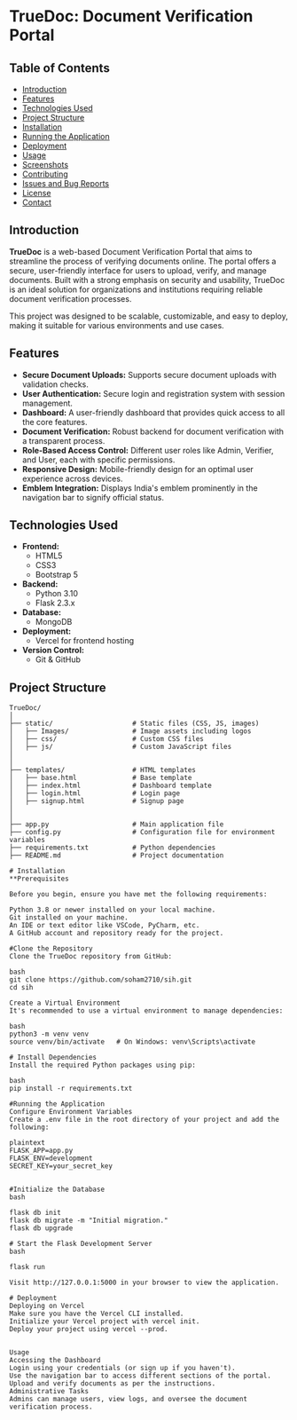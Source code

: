 # TrueDoc: Document Verification Portal

## Table of Contents

- [Introduction](#introduction)
- [Features](#features)
- [Technologies Used](#technologies-used)
- [Project Structure](#project-structure)
- [Installation](#installation)
- [Running the Application](#running-the-application)
- [Deployment](#deployment)
- [Usage](#usage)
- [Screenshots](#screenshots)
- [Contributing](#contributing)
- [Issues and Bug Reports](#issues-and-bug-reports)
- [License](#license)
- [Contact](#contact)

## Introduction

**TrueDoc** is a web-based Document Verification Portal that aims to streamline the process of verifying documents online. The portal offers a secure, user-friendly interface for users to upload, verify, and manage documents. Built with a strong emphasis on security and usability, TrueDoc is an ideal solution for organizations and institutions requiring reliable document verification processes.

This project was designed to be scalable, customizable, and easy to deploy, making it suitable for various environments and use cases.

## Features

- **Secure Document Uploads:** Supports secure document uploads with validation checks.
- **User Authentication:** Secure login and registration system with session management.
- **Dashboard:** A user-friendly dashboard that provides quick access to all the core features.
- **Document Verification:** Robust backend for document verification with a transparent process.
- **Role-Based Access Control:** Different user roles like Admin, Verifier, and User, each with specific permissions.
- **Responsive Design:** Mobile-friendly design for an optimal user experience across devices.
- **Emblem Integration:** Displays India's emblem prominently in the navigation bar to signify official status.

## Technologies Used

- **Frontend:**
  - HTML5
  - CSS3
  - Bootstrap 5
- **Backend:**
  - Python 3.10
  - Flask 2.3.x
- **Database:**
  - MongoDB
- **Deployment:**
  - Vercel for frontend hosting
- **Version Control:**
  - Git & GitHub

## Project Structure

```plaintext
TrueDoc/
│
├── static/                    # Static files (CSS, JS, images)
│   ├── Images/                # Image assets including logos
│   ├── css/                   # Custom CSS files
│   ├── js/                    # Custom JavaScript files
│   
│
├── templates/                 # HTML templates
│   ├── base.html              # Base template
│   ├── index.html             # Dashboard template
│   ├── login.html             # Login page
│   ├── signup.html            # Signup page
│   
│
├── app.py                     # Main application file
├── config.py                  # Configuration file for environment variables
├── requirements.txt           # Python dependencies
├── README.md                  # Project documentation

# Installation
**Prerequisites

Before you begin, ensure you have met the following requirements:

Python 3.8 or newer installed on your local machine.
Git installed on your machine.
An IDE or text editor like VSCode, PyCharm, etc.
A GitHub account and repository ready for the project.

#Clone the Repository
Clone the TrueDoc repository from GitHub:

bash
git clone https://github.com/soham2710/sih.git
cd sih

Create a Virtual Environment
It's recommended to use a virtual environment to manage dependencies:

bash
python3 -m venv venv
source venv/bin/activate   # On Windows: venv\Scripts\activate

# Install Dependencies
Install the required Python packages using pip:

bash
pip install -r requirements.txt

#Running the Application
Configure Environment Variables
Create a .env file in the root directory of your project and add the following:

plaintext
FLASK_APP=app.py
FLASK_ENV=development
SECRET_KEY=your_secret_key


#Initialize the Database
bash

flask db init
flask db migrate -m "Initial migration."
flask db upgrade

# Start the Flask Development Server
bash

flask run

Visit http://127.0.0.1:5000 in your browser to view the application.

# Deployment
Deploying on Vercel
Make sure you have the Vercel CLI installed.
Initialize your Vercel project with vercel init.
Deploy your project using vercel --prod.


Usage
Accessing the Dashboard
Login using your credentials (or sign up if you haven't).
Use the navigation bar to access different sections of the portal.
Upload and verify documents as per the instructions.
Administrative Tasks
Admins can manage users, view logs, and oversee the document verification process.
